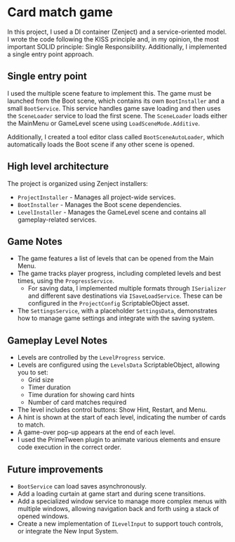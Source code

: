 # Card match game

In this project, I used a DI container (Zenject) and a service-oriented model. I wrote the code following the KISS principle and, in my opinion, the most important SOLID principle: Single Responsibility. Additionally, I implemented a single entry point approach.

## Single entry point
I used the multiple scene feature to implement this. The game must be launched from the Boot scene, which contains its own `BootInstaller` and a small `BootService`. This service handles game save loading and then uses the `SceneLoader` service to load the first scene. The `SceneLoader` loads either the MainMenu or GameLevel scene using `LoadSceneMode.Additive`. 

Additionally, I created a tool editor class called `BootSceneAutoLoader`, which automatically loads the Boot scene if any other scene is opened.

## High level architecture
The project is organized using Zenject installers:

* `ProjectInstaller` - Manages all project-wide services.
* `BootInstaller` - Manages the Boot scene dependencies.
* `LevelInstaller` - Manages the GameLevel scene and contains all gameplay-related services.

## Game Notes
* The game features a list of levels that can be opened from the Main Menu.
* The game tracks player progress, including completed levels and best times, using the `ProgressService`.
  * For saving data, I implemented multiple formats through `ISerializer` and different save destinations via `ISaveLoadService`. These can be configured in the `ProjectConfig` ScriptableObject asset.
* The `SettingsService`, with a placeholder `SettingsData`, demonstrates how to manage game settings and integrate with the saving system.

## Gameplay Level Notes
* Levels are controlled by the `LevelProgress` service.
* Levels are configured using the `LevelsData` ScriptableObject, allowing you to set:
  * Grid size
  * Timer duration
  * Time duration for showing card hints
  * Number of card matches required
* The level includes control buttons: Show Hint, Restart, and Menu.
* A hint is shown at the start of each level, indicating the number of cards to match.
* A game-over pop-up appears at the end of each level.
* I used the PrimeTween plugin to animate various elements and ensure code execution in the correct order.

## Future improvements
* `BootService` can load saves asynchronously.
* Add a loading curtain at game start and during scene transitions.
* Add a specialized window service to manage more complex menus with multiple windows, allowing navigation back and forth using a stack of opened windows.
* Create a new implementation of `ILevelInput` to support touch controls, or integrate the New Input System.
